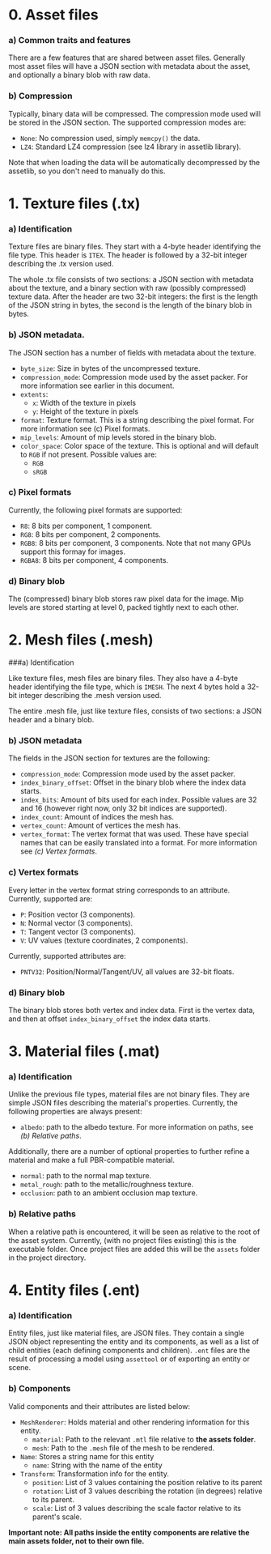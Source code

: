 # 0. Asset files

### a) Common traits and features

There are a few features that are shared between asset files. Generally most asset files will have a JSON section with metadata about the asset,
and optionally a binary blob with raw data.

### b) Compression

Typically, binary data will be compressed. The compression mode used will be stored in the JSON section.
The supported compression modes are:

- `None`: No compression used, simply `memcpy()` the data.
- `LZ4`: Standard LZ4 compression (see lz4 library in assetlib library).

Note that when loading the data will be automatically decompressed by the assetlib, so you don't need to manually do this.

# 1. Texture files (.tx)

### a) Identification

Texture files are binary files. They start with a 4-byte header identifying the file type. This header is `ITEX`.
The header is followed by a 32-bit integer describing the .tx version used.

The whole .tx file consists of two sections: a JSON section with metadata about the texture, and a binary section with raw (possibly compressed) texture data.
After the header are two 32-bit integers: the first is the length of the JSON string in bytes, the second is the length of the binary blob in bytes.

### b) JSON metadata.

The JSON section has a number of fields with metadata about the texture.

- `byte_size`: Size in bytes of the uncompressed texture. 
- `compression_mode`: Compression mode used by the asset packer. For more information see earlier in this document.
- `extents`:
    - `x`: Width of the texture in pixels
    - `y`: Height of the texture in pixels
- `format`: Texture format. This is a string describing the pixel format. For more information see (c) Pixel formats.
- `mip_levels`: Amount of mip levels stored in the binary blob.
- `color_space`: Color space of the texture. This is optional and will default to `RGB` if not present. Possible values are:
  - `RGB`
  - `sRGB`

### c) Pixel formats

Currently, the following pixel formats are supported:
	
- `R8`: 8 bits per component, 1 component.
- `RG8`: 8 bits per component, 2 components.
- `RGB8`: 8 bits per component, 3 components. Note that not many GPUs support this formay for images.
- `RGBA8`: 8 bits per component, 4 components.

### d) Binary blob

The (compressed) binary blob stores raw pixel data for the image. Mip levels are stored starting at level 0, packed tightly next to each other.

 # 2. Mesh files (.mesh)		 

###a) Identification

Like texture files, mesh files are binary files. They also have a 4-byte header identifying the file type, which is `IMESH`.
The next 4 bytes hold a 32-bit integer describing the .mesh version used.

The entire .mesh file, just like texture files, consists of two sections: a JSON header and a binary blob.

### b) JSON metadata

The fields in the JSON section for textures are the following:

- `compression_mode`: Compression mode used by the asset packer.
- `index_binary_offset`: Offset in the binary blob where the index data starts.
- `index_bits`: Amount of bits used for each index. Possible values are 32 and 16 (however right now, only 32 bit indices are supported).
- `index_count`: Amount of indices the mesh has.
- `vertex_count`: Amount of vertices the mesh has.
- `vertex_format`: The vertex format that was used. These have special names that can be easily translated into a format. For more information see *(c) Vertex formats*.

### c) Vertex formats
	
Every letter in the vertex format string corresponds to an attribute. Currently, supported are:

- `P`: Position vector (3 components).
- `N`: Normal vector (3 components).
- `T`: Tangent vector (3 components).
- `V`: UV values (texture coordinates, 2 components).

Currently, supported attributes are:

- `PNTV32`: Position/Normal/Tangent/UV, all values are 32-bit floats.

### d) Binary blob

The binary blob stores both vertex and index data. First is the vertex data, and then at offset `index_binary_offset` the index data starts.

 # 3. Material files (.mat)		 

### a) Identification

Unlike the previous file types, material files are not binary files. They are simple JSON files describing the material's properties.
Currently, the following properties are always present:

- `albedo`: path to the albedo texture. For more information on paths, see *(b) Relative paths*.

Additionally, there are a number of optional properties to further refine a material and make a full PBR-compatible material.

- `normal`: path to the normal map texture.
- `metal_rough`: path to the metallic/roughness texture.
- `occlusion`: path to an ambient occlusion map texture.

### b) Relative paths

When a relative path is encountered, it will be seen as relative to the root of the asset system. Currently, (with no project files existing) this is
the executable folder. Once project files are added this will be the `assets` folder in the project directory.

# 4. Entity files (.ent)

### a) Identification

Entity files, just like material files, are JSON files. They contain a single JSON object representing the entity and its components,
as well as a list of child entities (each defining components and children). `.ent` files are the result of
processing a model using `assettool` or of exporting an entity or scene.

### b) Components

Valid components and their attributes are listed below:

- `MeshRenderer`: Holds material and other rendering information for this entity.
  - `material`: Path to the relevant `.mtl` file relative to **the assets folder**.
  - `mesh`: Path to the `.mesh` file of the mesh to be rendered.
- `Name`: Stores a string name for this entity
  - `name`: String with the name of the entity
- `Transform`: Transformation info for the entity.
  - `position`: List of 3 values containing the position relative to its parent
  - `rotation`: List of 3 values describing the rotation (in degrees) relative to its parent.
  - `scale`: List of 3 values describing the scale factor relative to its parent's scale.

**Important note: All paths inside the entity components are relative the main assets folder, not to their own file.**